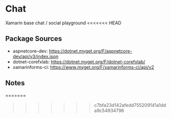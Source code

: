 # Chat
Xamarin base chat / social playground
<<<<<<< HEAD

## Package Sources
* aspnetcore-dev:    https://dotnet.myget.org/F/aspnetcore-dev/api/v3/index.json
* dotnet-corefxlab:  https://dotnet.myget.org/F/dotnet-corefxlab/
* xamarinforms-ci:   https://www.myget.org/F/xamarinforms-ci/api/v2

## Notes
=======
>>>>>>> c7bfa23d142afedd755209141a1dda9c54934796
